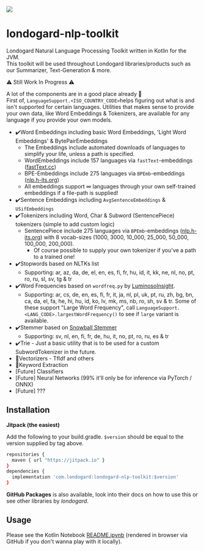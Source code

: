 [![](https://jitpack.io/v/com.londogard/londogard-nlp-toolkit.svg)](https://jitpack.io/#com.londogard/londogard-nlp-toolkit)

# londogard-nlp-toolkit
Londogard Natural Language Processing Toolkit written in Kotlin for the JVM.  
This toolkit will be used throughout Londogard libraries/products such as our Summarizer, Text-Generation & more.

⚠️ Still Work In Progress ⚠️  

A lot of the components are in a good place already 🥳  
First of, `LanguageSupport.<ISO_COUNTRY_CODE>`helps figuring out what is and isn't supported for certain languages. Utilities that makes sense to provide your own data, like Word Embeddings & Tokenizers, are available for any language if you provide your own models.

- ✔️Word Embeddings including basic Word Embeddings, 'Light Word Embeddings' & BytePairEmbeddings
    - The Embeddings include automated downloads of languages to simplify your life, unless a path is specified.
    - WordEmbeddings include 157 languages via `fastText`-embeddings ([fastText.cc](https://fasttext.cc/docs/en/crawl-vectors.html))
    - BPE-Embeddings include 275 languages via `BPEmb`-embeddings ([nlp.h-its.org](https://nlp.h-its.org/bpemb/))
    - All embeddings support ∞ languages through your own self-trained embeddings if a file-path is supplied!
- ✔️Sentence Embeddings including `AvgSentenceEmbeddings` & `USifEmbeddings`
- ✔️Tokenizers including Word, Char & Subword (SentencePiece) tokenizers (simple to add custom logic)
    - SentencePiece include 275 languages via `BPEmb`-embeddings ([nlp.h-its.org](https://nlp.h-its.org/bpemb/)) with 8 vocab-sizes (1000, 3000, 10_000, 25_000, 50_000, 100_000, 200_000).
        - Of course possible to supply your own tokenizer if you've a path to a trained one!
- ✔️Stopwords based on NLTKs list
    - Supporting: ar, az, da, de, el, en, es, fi, fr, hu, id, it, kk, ne, nl, no, pt, ro, ru, sl, sv, tg & tr
- ✔️Word Frequencies based on `wordfreq.py` by [LuminosoInsight](https://github.com/LuminosoInsight/wordfreq/).
    - Supporting: ar, cs, de, en, es, fi, fr, it, ja, nl, pl, uk, pt, ru, zh, bg, bn, ca, da, el, fa, he, hi, hu, id, ko, lv, mk, ms, nb, ro, sh, sv & tr. Some of these support "Large Word Frequency", call `LanguageSupport.<LANG_CODE>.largestWordFrequency()` to see if `large` variant is available.
- ✔️Stemmer based on [Snowball Stemmer](https://snowballstem.org/)
    - Supporting: sv, nl, en, fi, fr, de, hu, it, no, pt, ro, ru, es & tr
- ✔️Trie - Just a basic utility that is to be used for a custom SubwordTokenizer in the future.
- 🚧Vectorizers - TfIdf and others
- 🚧Keyword Extraction
- [Future] Classifiers
- [Future] Neural Networks (99% it'll only be for inference via PyTorch / ONNX)
- [Future] ???


## Installation
**Jitpack (the easiest)**

Add the following to your build.gradle. `$version` should be equal to the version supplied by tag above.
```bash
repositories {
  maven { url "https://jitpack.io" }
}
dependencies {
  implementation 'com.londogard:londogard-nlp-toolkit:$version'
}
```

**GitHub Packages** is also available, look into their docs on how to use this or see other libraries by _londogard_.

## Usage

Please see the Kotlin Notebook [README.ipynb](https://github.com/londogard/londogard-nlp-toolkit/blob/main/README.ipynb) (rendered in browser via GitHub if you don't wanna play with it locally).

